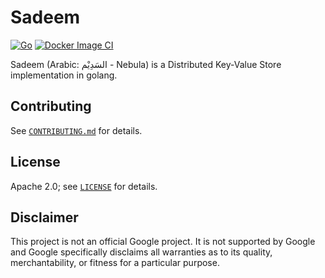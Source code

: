 # Sadeem

[![Go](https://github.com/ssafty/sadeem/actions/workflows/go.yml/badge.svg)](https://github.com/ssafty/sadeem/actions/workflows/go.yml) [![Docker Image CI](https://github.com/ssafty/sadeem/actions/workflows/docker-image.yml/badge.svg)](https://github.com/ssafty/sadeem/actions/workflows/docker-image.yml)

Sadeem (Arabic: السَدِيْم - Nebula) is a Distributed Key-Value Store implementation in golang.

## Contributing

See [`CONTRIBUTING.md`](CONTRIBUTING.md) for details.

## License

Apache 2.0; see [`LICENSE`](LICENSE) for details.

## Disclaimer

This project is not an official Google project. It is not supported by
Google and Google specifically disclaims all warranties as to its quality,
merchantability, or fitness for a particular purpose.
